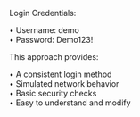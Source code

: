 Login Credentials:                                                                                      

 • Username: demo                                                                                       
 • Password: Demo123!                                                                                   

This approach provides:                                                                                 

 • A consistent login method                                                                            
 • Simulated network behavior                                                                           
 • Basic security checks                                                                                
 • Easy to understand and modify                                                                        
